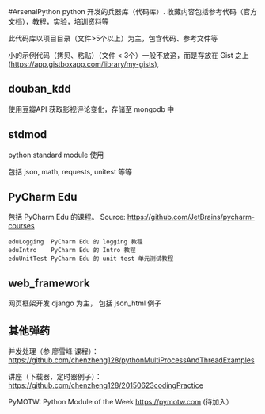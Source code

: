 #ArsenalPython
python 开发的兵器库（代码库）. 收藏内容包括参考代码（官方文档），教程，实验，培训资料等

此代码库以项目目录（文件>5个以上）为主，包含代码、参考文件等

小的示例代码（拷贝、粘贴）（文件 < 3个）一般不放这，而是存放在 Gist 之上 (https://app.gistboxapp.com/library/my-gists),

## douban_kdd
 使用豆瓣API 获取影视评论变化，存储至 mongodb 中

## stdmod
python standard module 使用

包括 json, math, requests, unitest  等等

## PyCharm Edu
包括 PyCharm Edu 的课程。 Source: https://github.com/JetBrains/pycharm-courses
```
eduLogging  PyCharm Edu 的 logging 教程
eduIntro    PyCharm Edu 的 Intro 教程
eduUnitTest PyCharm Edu 的 unit test 单元测试教程
```
## web_framework
网页框架开发 django 为主， 包括 json_html 例子

## 其他弹药

并发处理（参 廖雪峰 课程）： https://github.com/chenzheng128/pythonMultiProcessAndThreadExamples

讲座（下载器，定时器例子）： https://github.com/chenzheng128/20150623codingPractice

PyMOTW: Python Module of the Week https://pymotw.com (待加入）
